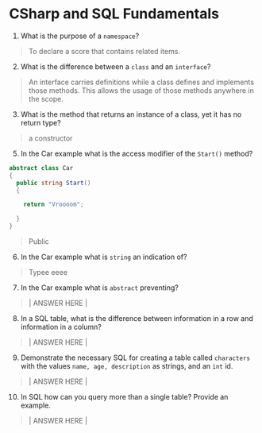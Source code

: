 # CSharp and SQL Fundamentals
01. What is the purpose of a `namespace`?

  > To declare a score that contains related items.

02. What is the difference between a `class` and an `interface`?

  > An interface carries definitions while a class defines and implements those methods. This allows the usage of those methods anywhere in the scope.

03. What is the method that returns an instance of a class, yet it has no return type?

  > a constructor

05. In the Car example what is the access modifier of the `Start()` method?

  ```c#
  abstract class Car
  {
    public string Start()
    {

      return "Vroooom";

    }
  }
  ```

  > Public

06. In the Car example what is `string` an indication of?

  > Typee
eeee
07. In the Car example what is `abstract` preventing?

  > | ANSWER HERE |

08. In a SQL table, what is the difference between information in a row and information in a column?

  > | ANSWER HERE |

09. Demonstrate the necessary SQL for creating a table called `characters` with the values `name, age, description` as strings, and an `int` id.

  > | ANSWER HERE |

10. In SQL how can you query more than a single table? Provide an example.

  > | ANSWER HERE |
